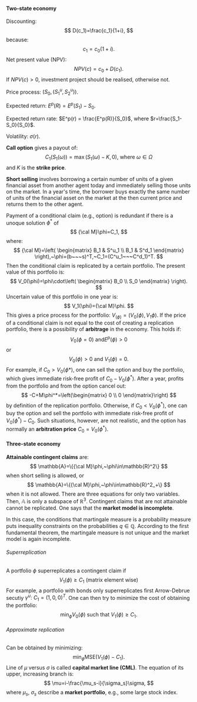 #### Two-state economy
Discounting:
$$
D(c_1)=\frac{c_1}{1+i},
$$
because:
$$
c_1 = c_0(1+i).
$$
Net present value (NPV):
$$
NPV(c)=c_0+D(c_1).
$$
If $NPV(c)>0$, investment project should be realised, otherwise not.

Price process: $(S_0, (S^u_1,S^u_2))$.

Expected return: $E^p(R)=E^p(S_1)-S_0$.

Expected return rate: $E^p(r) = \frac{E^p(R)}{S_0}$, where $r=\frac{S_1-S_0}{S_0}$.

Volatility: $\sigma(r)$.

**Call option** gives a payout of:
$$
C_1(S_1(\omega))=\max(S_1(\omega)-K,0),~\mathrm{where}~\omega\in\Omega
$$
and $K$ is the **strike price**.

**Short selling** involves borrowing a certain number of units of a given financial asset from another agent today and immediately selling those units on the market. In a year's time, the borrower buys exactly the same number of units of the financial asset on the market at the then current price and returns them to the other agent.

Payment of a conditional claim (e.g., option) is redundant if there is a unoque solution $\phi^*$ of
$$
{\cal M}\phi=C_1,
$$
where:
$$
{\cal M}=\left(
\begin{matrix}
B_1 & S^u_1 \\
B_1 & S^d_1
\end{matrix}
\right),~\phi=(b~~~s)^T,~C_1=(C^u_1~~~C^d_1)^T.
$$
Then the conditional claim is replicated by a certain portfolio. The present value of this portfolio is:
$$
V_0(\phi)=\phi\cdot\left(
\begin{matrix}
B_0 \\ S_0
\end{matrix}
\right).
$$
Uncertain value of this portfolio in one year is:
$$
V_1(\phi)={\cal M}\phi.
$$
This gives a price process for the portfolio: $V_(\phi)=(V_0(\phi),V_1{\phi})$.
If the price of a conditional claim is not equal to the cost of creating a replication portfolio, there is a possibility of **arbitrage** in the economy. This holds if:
$$
V_0(\phi=0)~\mathrm{and}E^p(\phi)>0
$$
or
$$
V_0(\phi)>0~\mathrm{and}~V_1(\phi)=0.
$$
For example, if $C_0 > V_0(\phi*)$, one can sell the option and buy the portfolio, which gives immediate risk-free profit of $C_0-V_0(\phi^*)$. After a year, profits from the portfolio and from the option cancel out:
$$
-C+M\phi^*=\left(\begin{matrix}
0 \\ 0
\end{matrix}\right)
$$
by definition of the replication portfolio. Otherwise, if $C_0<V_0(\phi^*)$, one can buy the option and sell the portfolio with immediate risk-free profit of $V_0(\phi^*)-C_0$. Such situations, however, are not realistic, and the option has normally an **arbitration price** $C_0=V_0(\phi^*)$.
#### Three-state economy
**Attainable contingent claims** are:
$$
\mathbb{A}=\{{\cal M}\phi,~\phi\in\mathbb{R}^2\}
$$
when short selling is allowed, or
$$
\mathbb{A}=\{{\cal M}\phi,~\phi\in\mathbb{R}^2_+\}
$$
when it is not allowed. There are three equations for only two variables. Then, $\mathbb{A}$ is only a subspace of $\mathbb{R}^3$. Contingent claims that are not attainable cannot be replicated. One says that the **market model is incomplete**. 

In this case, the conditions that martingale measure is a probability measure puts inequality constraints on the probabilities $q\in\mathbb{Q}$. According to the first fundamental theorem, the martingale measure is not unique and the market model is again incomplete.
###### Superreplication
A portfolio $\phi$ superreplicates a contingent claim if
$$
V_1(\phi)\geq C_1~\mathrm{(matrix~element~wise)}
$$
For example, a portfolio with bonds only superreplicates first Arrow-Debrue secutiy $\gamma^u:~C_1=(1,0,0)^T$. One can then try to minimize the cost of obtaining the portfolio:
$$
\min_\phi V_0(\phi)~\mathrm{such~that}~V_1(\phi)\geq C_1.
$$
###### Approximate replication
Can be obtained by minimizing:
$$
\min_\phi\mathrm{MSE}(V_1(\phi)-C_1).
$$
Line of $\mu$ versus $\sigma$ is called **capital market line (CML)**. The equation of its upper, increasing branch is:
$$
\mu=i-\frac{\mu_s-i}{\sigma_s}\sigma,
$$
where $\mu_s$, $\sigma_s$ describe a **market portfolio**, e.g., some large stock index.
